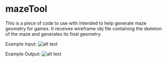 # mazeTool

This is a piece of code to use with intended to help generate maze geometry for games. It receives wireframe obj file containing the skeleton of the maze and generates its final geometry.

Example Input:
![alt 
text](https://raw.githubusercontent.com/santaclose/mazeTool/master/exampleInput.png)

Example Output:
![alt 
text](https://raw.githubusercontent.com/santaclose/mazeTool/master/exampleOutput.png)